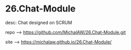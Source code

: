 # 26.Chat-Module
desc: Chat designed on SCRUM

repo --> https://github.com/MichalAW/26.Chat-Module.git

site --> https://michalaw.github.io/26.Chat-Module/
